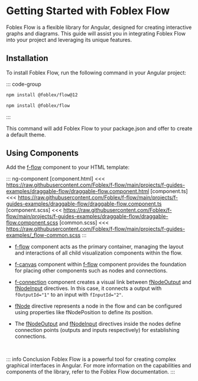﻿# Getting Started with Foblex Flow

Foblex Flow is a flexible library for Angular, designed for creating interactive graphs and diagrams. This guide will assist you in integrating Foblex Flow into your project and leveraging its unique features.

## Installation

To install Foblex Flow, run the following command in your Angular project:

::: code-group

```sh [v12]
npm install @foblex/flow@12
```

```sh [v16]
npm install @foblex/flow
```

:::

This command will add Foblex Flow to your package.json and offer to create a default theme.

## Using Components

Add the [f-flow](f-flow-component) component to your HTML template:

::: ng-component <draggable-flow></draggable-flow>
[component.html] <<< https://raw.githubusercontent.com/Foblex/f-flow/main/projects/f-guides-examples/draggable-flow/draggable-flow.component.html
[component.ts] <<< https://raw.githubusercontent.com/Foblex/f-flow/main/projects/f-guides-examples/draggable-flow/draggable-flow.component.ts
[component.scss] <<< https://raw.githubusercontent.com/Foblex/f-flow/main/projects/f-guides-examples/draggable-flow/draggable-flow.component.scss
[common.scss] <<< https://raw.githubusercontent.com/Foblex/f-flow/main/projects/f-guides-examples/_flow-common.scss
:::

- [f-flow](f-flow-component) component acts as the primary container, managing the layout and interactions of all child visualization components within the flow.

- [f-canvas](f-canvas-component) component within [f-flow](f-flow-component) component provides the foundation for placing other components such as nodes and connections.

- [f-connection](f-connection-component) component creates a visual link between [fNodeOutput](f-node-output-directive) and [fNodeInput](f-node-input-directive) directives. In this case, it connects a output with `fOutputId="1"` to an input with `fInputId="2"`.

- [fNode](f-node-directive) directive represents a node in the flow and can be configured using properties like fNodePosition to define its position.

- The [fNodeOutput](f-node-output-directive) and [fNodeInput](f-node-input-directive) directives inside the nodes define connection points (outputs and inputs respectively) for establishing connections.

<br>

::: info Conclusion
Foblex Flow is a powerful tool for creating complex graphical interfaces in Angular. For more information on the capabilities and components of the library, refer to the Foblex Flow documentation.
:::
